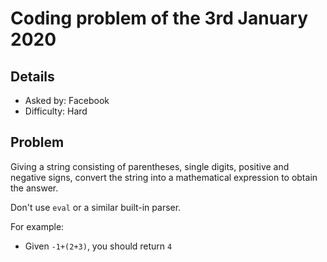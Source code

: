 # Coding problem of the 3rd January 2020

## Details
- Asked by: Facebook
- Difficulty: Hard

## Problem

Giving a string consisting of parentheses, single digits, positive and negative signs,
convert the string into a mathematical expression to obtain the answer.

Don't use ``eval`` or a similar built-in parser.

For example:
   - Given `-1+(2+3)`, you should return `4`
